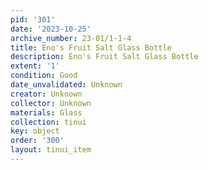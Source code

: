 ```yaml
---
pid: '301'
date: '2023-10-25'
archive_number: 23-01/1-1-4
title: Eno's Fruit Salt Glass Bottle
description: Eno's Fruit Salt Glass Bottle
extent: '1'
condition: Good
date_unvalidated: Unknown
creator: Unknown
collector: Unknown
materials: Glass
collection: tinui
key: object
order: '300'
layout: tinui_item
---
```

